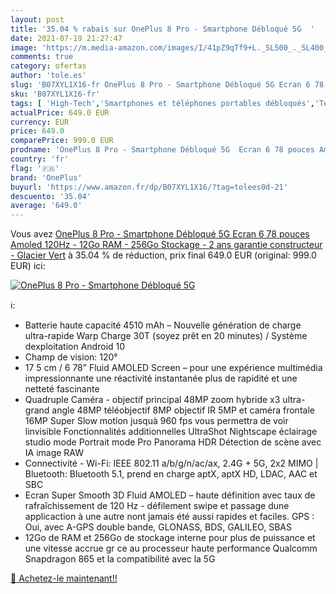 ```yaml
---
layout: post
title: '35.04 % rabais sur OnePlus 8 Pro - Smartphone Débloqué 5G  '
date: 2021-07-19 21:27:47
image: 'https://m.media-amazon.com/images/I/41pZ9qTf9+L._SL500_._SL400_.jpg'
comments: true
category: ofertas
author: 'tole.es'
slug: 'B07XYL1X16-fr OnePlus 8 Pro - Smartphone Débloqué 5G Ecran 6 78 pouces...'
sku: 'B07XYL1X16-fr'
tags: [ 'High-Tech','Smartphones et téléphones portables débloqués','Téléphones portables et accessoires','oneplus', ]
actualPrice: 649.0 EUR
currency: EUR
price: 649.0
comparePrice: 999.0 EUR
prodname: 'OnePlus 8 Pro - Smartphone Débloqué 5G  Ecran 6 78 pouces Amoled 120Hz - 12Go RAM - 256Go Stockage  - 2 ans garantie constructeur - Glacier Vert'
country: 'fr'
flag: '🇫🇷'
brand: 'OnePlus'
buyurl: 'https://www.amazon.fr/dp/B07XYL1X16/?tag=tolees0d-21'
descuento: '35.04'
average: '649.0'
---
```


Vous avez [OnePlus 8 Pro - Smartphone Débloqué 5G  Ecran 6 78 pouces Amoled 120Hz - 12Go RAM - 256Go Stockage  - 2 ans garantie constructeur - Glacier Vert](https://www.amazon.fr/dp/B07XYL1X16/?tag=tolees0d-21)  à  35.04 % de réduction, prix final  649.0 EUR (original: 999.0 EUR) ici:

[![OnePlus 8 Pro - Smartphone Débloqué 5G  ](https://m.media-amazon.com/images/I/41pZ9qTf9+L._SL500_._SL400_.jpg)](https://www.amazon.fr/dp/B07XYL1X16/?tag=tolees0d-21)

ℹ️:

- Batterie haute capacité 4510 mAh – Nouvelle génération de charge ultra-rapide Warp Charge 30T (soyez prêt en 20 minutes) / Système dexploitation Android 10
- Champ de vision: 120°
- 17 5 cm / 6 78” Fluid AMOLED Screen – pour une expérience multimédia impressionnante une réactivité instantanée plus de rapidité et une netteté fascinante
- Quadruple Caméra - objectif principal 48MP zoom hybride x3 ultra-grand angle 48MP téléobjectif 8MP objectif IR 5MP et caméra frontale 16MP Super Slow motion jusquà 960 fps vous permettra de voir linvisible Fonctionnalités additionnelles UltraShot Nightscape éclairage studio mode Portrait mode Pro Panorama HDR Détection de scène avec IA image RAW
- Connectivité - Wi-Fi: IEEE 802.11 a/b/g/n/ac/ax, 2.4G + 5G, 2x2 MIMO | Bluetooth: Bluetooth 5.1, prend en charge aptX, aptX HD, LDAC, AAC et SBC
- Ecran Super Smooth 3D Fluid AMOLED – haute définition avec taux de rafraîchissement de 120 Hz - défilement swipe et passage dune applicaction à une autre nont jamais été aussi rapides et faciles. GPS : Oui, avec A-GPS double bande, GLONASS, BDS, GALILEO, SBAS
- 12Go de RAM et 256Go de stockage interne pour plus de puissance et une vitesse accrue gr ce au processeur haute performance Qualcomm Snapdragon 865 et la compatibilité avec la 5G

[🛒 Achetez-le maintenant!!](https://www.amazon.fr/dp/B07XYL1X16/?tag=tolees0d-21)
